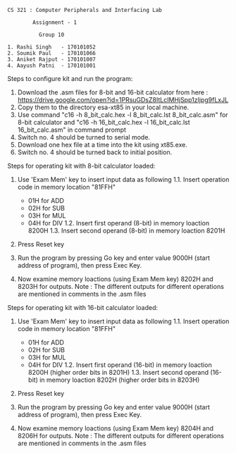 
	CS 321 : Computer Peripherals and Interfacing Lab

			Assignment - 1
		
			  Group 10

	1. Rashi Singh   - 170101052
	2. Soumik Paul   - 170101066
	3. Aniket Rajput - 170101007
	4. Aayush Patni  - 170101001

Steps to configure kit and run the program:

1. Download the .asm files for 8-bit and 16-bit calculator from here : https://drive.google.com/open?id=1PRsuGDsZ8ItLcIMHjSpp1zIjpg9fLxJL
2. Copy them to the directory esa-xt85 in your local machine.
3. Use command "c16 -h 8_bit_calc.hex -l 8_bit_calc.lst 8_bit_calc.asm" for 8-bit calculator 
   and "c16 -h 16_bit_calc.hex -l 16_bit_calc.lst 16_bit_calc.asm" in command prompt
4. Switch no. 4 should be turned to serial mode.
5. Download one hex file at a time into the kit using xt85.exe.
6. Switch no. 4 should be turned back to initial position.



Steps for operating kit with 8-bit calculator loaded:

1. Use 'Exam Mem' key to insert input data as following
   1.1. Insert operation code in memory location "81FFH"
	- 01H for ADD
	- 02H for SUB
	- 03H for MUL
	- 04H for DIV
   1.2. Insert first operand (8-bit) in memory loaction 8200H
   1.3. Insert second operand (8-bit) in memory loaction 8201H

2. Press Reset key
3. Run the program by pressing Go key and enter value 9000H (start address of program), then press Exec Key.
4. Now examine memory loactions (using Exam Mem key) 8202H and 8203H for outputs.
   Note : The different outputs for different operations are mentioned in comments in the .asm files 



Steps for operating kit with 16-bit calculator loaded:

1. Use 'Exam Mem' key to insert input data as following
   1.1. Insert operation code in memory location "81FFH"
	- 01H for ADD
	- 02H for SUB
	- 03H for MUL
	- 04H for DIV
   1.2. Insert first operand (16-bit) in memory loaction 8200H (higher order bits in 8201H)
   1.3. Insert second operand (16-bit) in memory loaction 8202H (higher order bits in 8203H)

2. Press Reset key
3. Run the program by pressing Go key and enter value 9000H (start address of program), then press Exec Key.
4. Now examine memory loactions (using Exam Mem key) 8204H and 8206H for outputs.
   Note : The different outputs for different operations are mentioned in comments in the .asm files 